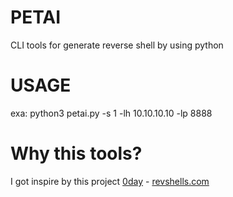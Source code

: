 # PETAI
CLI tools for generate reverse shell by using python

# USAGE
exa: python3 petai.py -s 1 -lh 10.10.10.10 -lp 8888

# Why this tools?
I got inspire by this project [0day](https://twitter.com/0dayCTF) - [revshells.com](https://www.revshells.com/)
